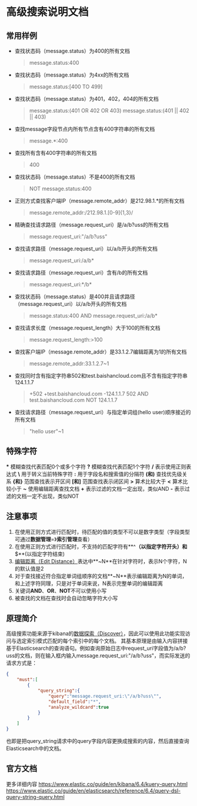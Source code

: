 # 高级搜索说明文档
## 常用样例
* 查找状态码（message.status）为400的所有文档 

    > message.status:400
* 查找状态码（message.status）为4xx的所有文档
    > message.status:[400 TO 499]
* 查找状态码（message.status）为401，402，404的所有文档
    > message.status:(401 OR 402 OR 403)
    > message.status:(401 || 402 || 403)
* 查找message字段节点内所有节点含有400字符串的所有文档
    > message.\*:400
* 查找所有含有400字符串的所有文档
    > 400
* 查找状态码（message.status）不是400的所有文档
    > NOT message.status:400
* 正则方式查找客户端IP（message.remote_addr）是212.98.1.*的所有文档
    > message.remote_addr:/212\.98\.1\.[0-9]{1,3}/
* 精确查找请求路径（message.request_uri）是/a/b?uss的所有文档
    > message.request_uri:"/a/b?uss"
* 查找请求路径（message.request_uri）以/a/b开头的所有文档
    > message.request_uri:\/a\/b*
* 查找请求路径（message.request_uri）含有/b的所有文档
    > message.request_uri:\*\/b\*
* 查找状态码（message.status）是400并且请求路径（message.request_uri）以/a/b开头的所有文档
    > message.status:400 AND message.request_uri:\/a\/b*
* 查找请求长度（message.request_length）大于100的所有文档
    > message.request_length:>100
* 查找客户端IP（message.remote_addr）是33.1.2.7编辑距离为1的所有文档
    > message.remote_addr:33.1.2.7~1
* 查找同时含有指定字符串502和test.baishancloud.com且不含有指定字符串124.1.1.7
    > +502 +test.baishancloud.com -124.1.1.7
    > 502 AND test.baishancloud.com NOT 124.1.1.7
* 查找请求路径（message.request_uri）与指定单词组(hello user)顺序接近的所有文档
    > "hello user"~1
    
## 特殊字符
**\***
模糊查找代表匹配0个或多个字符
**?**
模糊查找代表匹配1个字符
**/**
表示使用正则表达式
**\\**
用于转义当前特殊字符
**:**
用于字段名和搜索值的分隔符
**(**和**)**
查找优先级关系
**{**和**}**
范围查找表示开区间
**[**和**]**
范围查找表示闭区间
**>**
算术比较大于
**<**
算术比较小于
**~**
使用编辑距离查找文档
**+**
表示过滤的文档一定出现，类似AND
**-**
表示过滤的文档一定不出现，类似NOT

## 注意事项
1. 在使用正则方式进行匹配时，待匹配的值的类型不可以是数字类型（字段类型可通过**数据管理**=》**索引管理**查看）
2. 在使用正则方式进行匹配时，不支持的匹配字符有**^**（以指定字符开头）和**$**(以指定字符结束)
3. [编辑距离（Edit Distance）](https://baike.baidu.com/item/%E7%BC%96%E8%BE%91%E8%B7%9D%E7%A6%BB/8010193)表达中**~N**在针对字符时，表示N个字符，N的默认值是2
4. 对于查找接近符合指定单词组顺序的文档**~N**表示编辑距离为N的单词，和上述字符同理，只是对于单词来说，N表示完整单词的编辑距离
5. 关键词**AND**、**OR**、**NOT**不可以使用小写
6. 被查找的文档在查找时会自动忽略字符大小写

## 原理简介
高级搜索功能来源于kibana的[数据探索（Discover）](https://www.elastic.co/guide/cn/kibana/current/discover.html#discover)，因此可以使用此功能实现访问与选定索引模式匹配的每个索引中的每个文档。
其基本原理是由输入内容拼接基于Elasticsearch的查询语句。例如查询原始日志中request_uri字段值为/a/b?uss的文档，则在输入框内输入message.request_uri:"/a/b?uss"，而实际发送的请求方式是：

```json
{
    "must":[
        {
            "query_string":{
                "query":"message.request_uri:\"/a/b?uss\"",
                "default_field":"*",
                "analyze_wildcard":true
            }
        }
    ]
}
```
也即是把query_string请求中的query字段内容更换成搜索的内容，然后直接查询Elasticsearch中的文档。

## 官方文档
更多详细内容
https://www.elastic.co/guide/en/kibana/6.4/kuery-query.html
https://www.elastic.co/guide/en/elasticsearch/reference/6.4/query-dsl-query-string-query.html


